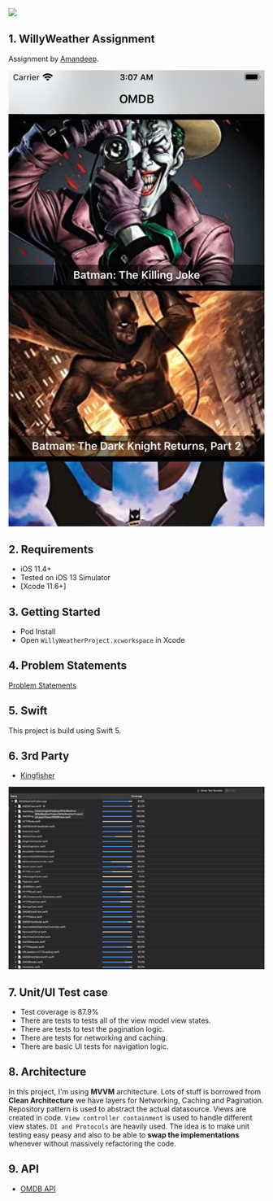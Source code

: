 ![](docs/willy_weather.gif)

## 1. WillyWeather Assignment

Assignment by [Amandeep](mailto:amandeep.saluja21@gmail.com).

![](docs/screenshot.png)


## 2. Requirements
- iOS 11.4+
- Tested on iOS 13 Simulator
- [Xcode 11.6+]


## 3. Getting Started
- Pod Install
- Open `WillyWeatherProject.xcworkspace` in Xcode

## 4. Problem Statements
[Problem Statements](docs/problem_statement.pdf)

## 5. Swift
This project is build using Swift 5.

## 6. 3rd Party
- [Kingfisher](https://github.com/onevcat/Kingfisher)

![](docs/coverage.png)
## 7. Unit/UI Test case
 - Test coverage is 87.9%
 - There are tests to tests all of the view model view states.
 - There are tests to test the pagination logic.
 - There are tests for networking and caching.
 - There are basic UI tests for navigation logic.


## 8. Architecture
In this project, I'm using **MVVM** architecture. Lots of stuff is borrowed from **Clean Architecture** we have layers for Networking, Caching and Pagination. Repository pattern is used to abstract the actual datasource. Views are created in code. `View controller containment` is used to handle different view states. `DI and Protocols` are heavily used. The idea is to make unit testing easy peasy and also to be able to **swap the implementations** whenever without massively refactoring the code. 

## 9. API
- [OMDB API](https://www.omdbapi.com/)
